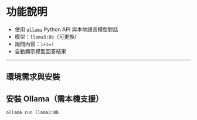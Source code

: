 #  功能說明

- 使用 [`ollama`](https://ollama.com) Python API 與本地語言模型對話
- 模型：`llama3:8b`（可更換）
- 詢問內容：`1+1=?`
- 自動顯示模型回答結果

---

##  環境需求與安裝

##  安裝 Ollama（需本機支援）

```bash
ollama run llama3:8b